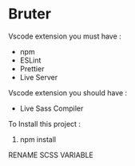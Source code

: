 # Bruter

Vscode extension you must have : 
 - npm
 - ESLint
 - Prettier
 - Live Server

Vscode extension you should have : 
 - Live Sass Compiler


To Install this project : 
1. npm install


RENAME SCSS VARIABLE


